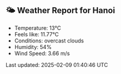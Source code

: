<!-- WEATHER-START -->
## 🌤 Weather Report for Hanoi

- Temperature: 13°C
- Feels like: 11.77°C
- Conditions: overcast clouds
- Humidity: 54%
- Wind Speed: 3.66 m/s

Last updated: 2025-02-09 01:40:46 UTC
<!-- WEATHER-END -->
